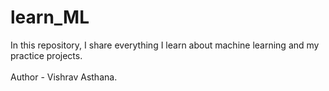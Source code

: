 # learn_ML
In this repository, I share everything I learn about machine learning and my practice projects.
<br><br>
Author - Vishrav Asthana.

